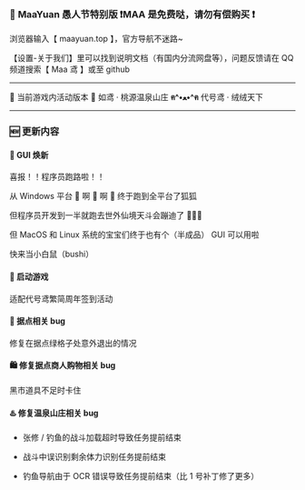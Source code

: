 ### 🥳 **MaaYuan 愚人节特别版 ❗MAA 是免费哒，请勿有偿购买 ❗**

浏览器输入【 maayuan.top 】，官方导航不迷路~

【设置-关于我们】里可以找到说明文档（有国内分流网盘等），问题反馈请在 QQ 频道搜索【 Maa 鸢 】或至 github

---

🐾 当前游戏内活动版本 🐾 如鸢 · 桃源温泉山庄 **ฅ^•ﻌ•^ฅ** 代号鸢 · 绒绒天下

---

### 🆕 更新内容

#### 💃 **GUI 焕新**

喜报！！程序员跑路啦！！

从 Windows 平台 🐾 啊 🐾 啊 🐾 终于跑到全平台了狐狐

但程序员开发到一半就跑去世外仙境天斗会蹦迪了 💃💃💃

但 MacOS 和 Linux 系统的宝宝们终于也有个（半成品） GUI 可以用啦

快来当小白鼠（bushi）

#### 🚀 **启动游戏**

适配代号鸢繁简周年签到活动

#### 🏯 **据点相关 bug**

修复在据点绿格子处意外退出的情况

#### 🛍️ **修复据点商人购物相关 bug**

黑市道具不足时卡住

#### ♨️ **修复温泉山庄相关 bug**

- 张修 / 钓鱼的战斗加载超时导致任务提前结束

- 战斗中误识别剩余体力识别任务提前结束

- 钓鱼导航由于 OCR 错误导致任务提前结束（比 1 号补丁修了更多）
